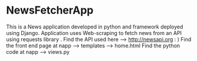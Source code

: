 # NewsFetcherApp
This is a News application developed in python and framework deployed using Django.
Application uses Web-scraping to fetch news from an API using requests library . 
Find the API used here --> http://newsapi.org  : )
Find the front end page at napp --> templates --> home.html 
Find the python code at napp --> views.py
